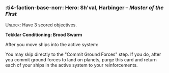 ### :ti4-faction-base-norr: **Hero**: Sh'val, Harbinger – _Master of the First_

<span style="font-variant:small-caps;">Unlock</span>: Have 3 scored objectives.

**Tekklar Conditioning: Brood Swarm**

After you move ships into the active system:

You may skip directly to the "Commit Ground Forces" step. If you do, after you commit ground forces to land on planets, purge this card and return each of your ships in the active system to your reinforcements.
